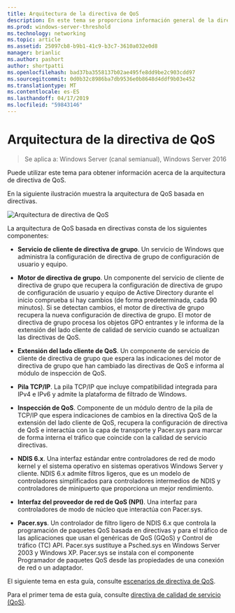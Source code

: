 ```yaml
---
title: Arquitectura de la directiva de QoS
description: En este tema se proporciona información general de la directiva de calidad de servicio (QoS), que le permite usar la directiva de grupo para establecer prioridades de ancho de banda de tráfico de red de determinadas aplicaciones y servicios en Windows Server 2016.
ms.prod: windows-server-threshold
ms.technology: networking
ms.topic: article
ms.assetid: 25097cb8-b9b1-41c9-b3c7-3610a032e0d8
manager: brianlic
ms.author: pashort
author: shortpatti
ms.openlocfilehash: bad37ba3558137b02ae495fe8dd9be2c903cdd97
ms.sourcegitcommit: 0d0b32c8986ba7db9536e0b8648d4ddf9b03e452
ms.translationtype: MT
ms.contentlocale: es-ES
ms.lasthandoff: 04/17/2019
ms.locfileid: "59843146"
---
```

# <a name="qos-policy-architecture"></a>Arquitectura de la directiva de QoS

>Se aplica a: Windows Server (canal semianual), Windows Server 2016

Puede utilizar este tema para obtener información acerca de la arquitectura de directiva de QoS.

En la siguiente ilustración muestra la arquitectura de QoS basada en directivas.

![Arquitectura de directiva de QoS](../../media/QoS/QoS-Policy-Architecture.jpg)

La arquitectura de QoS basada en directivas consta de los siguientes componentes:

- **Servicio de cliente de directiva de grupo**. Un servicio de Windows que administra la configuración de directiva de grupo de configuración de usuario y equipo.

- **Motor de directiva de grupo**. Un componente del servicio de cliente de directiva de grupo que recupera la configuración de directiva de grupo de configuración de usuario y equipo de Active Directory durante el inicio comprueba si hay cambios \(de forma predeterminada, cada 90 minutos\). Si se detectan cambios, el motor de directiva de grupo recupera la nueva configuración de directiva de grupo. El motor de directiva de grupo procesa los objetos GPO entrantes y le informa de la extensión del lado cliente de calidad de servicio cuando se actualizan las directivas de QoS.

- **Extensión del lado cliente de QoS**. Un componente de servicio de cliente de directiva de grupo que espera las indicaciones del motor de directiva de grupo que han cambiado las directivas de QoS e informa al módulo de inspección de QoS.

- **Pila TCP/IP**. La pila TCP/IP que incluye compatibilidad integrada para IPv4 e IPv6 y admite la plataforma de filtrado de Windows. 

- **Inspección de QoS**. Componente de un módulo dentro de la pila de TCP/IP que espera indicaciones de cambios en la directiva QoS de la extensión del lado cliente de QoS, recupera la configuración de directiva de QoS e interactúa con la capa de transporte y Pacer.sys para marcar de forma interna el tráfico que coincide con la calidad de servicio directivas.

- **NDIS 6.x**. Una interfaz estándar entre controladores de red de modo kernel y el sistema operativo en sistemas operativos Windows Server y cliente. NDIS 6.x admite filtros ligeros, que es un modelo de controladores simplificados para controladores intermedios de NDIS y controladores de minipuerto que proporciona un mejor rendimiento.

- **Interfaz del proveedor de red de QoS \(NPI\)**. Una interfaz para controladores de modo de núcleo que interactúa con Pacer.sys.

- **Pacer.sys**. Un controlador de filtro ligero de NDIS 6.x que controla la programación de paquetes QoS basada en directivas y para el tráfico de las aplicaciones que usan el genéricas de QoS \(GQoS\) y Control de tráfico \(TC\) API. Pacer.sys sustituye a Psched.sys en Windows Server 2003 y Windows XP. Pacer.sys se instala con el componente Programador de paquetes QoS desde las propiedades de una conexión de red o un adaptador.

El siguiente tema en esta guía, consulte [escenarios de directiva de QoS](qos-policy-scenarios.md).

Para el primer tema de esta guía, consulte [directiva de calidad de servicio (QoS)](qos-policy-top.md).

